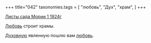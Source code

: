 +++
title="042"
taxonomies.tags = [
 "любовь",
 "Дух",
 "храм",
]
+++

[Листы сада Мории 1 1924г](/agni/1924)

[Любовь](/tags/любовь) строит храмы.   

[Духовную](/tags/Дух) явленную пошлю вам [любовь](/tags/любовь).   

